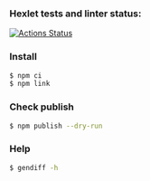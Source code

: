 ### Hexlet tests and linter status:
[![Actions Status](https://github.com/ILokalin/frontend-project-lvl2/workflows/hexlet-check/badge.svg)](https://github.com/ILokalin/frontend-project-lvl2/actions)


### Install
```bash
$ npm ci
$ npm link
```

### Check publish
```bash
$ npm publish --dry-run
```

### Help
```bash
$ gendiff -h
```
